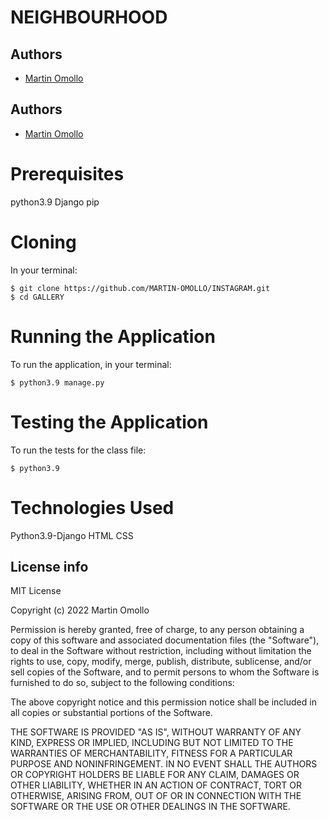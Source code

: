 # NEIGHBOURHOOD

## Authors
  - [Martin Omollo]()
  

  ## Authors
  - [Martin Omollo](https://github.com/MARTIN-OMOLLO/INSTAGRAM.git)
  



  # Prerequisites
  python3.9
  Django
  pip



  # Cloning
  In your terminal:

    $ git clone https://github.com/MARTIN-OMOLLO/INSTAGRAM.git
    $ cd GALLERY

  # Running the Application
  To run the application, in your terminal:

    $ python3.9 manage.py
  # Testing the Application
  To run the tests for the class file:

    $ python3.9
    
  # Technologies Used
  Python3.9-Django
  HTML
  CSS



  ## License info
  MIT License

  Copyright (c) 2022 Martin Omollo

  Permission is hereby granted, free of charge, to any person obtaining a copy
  of this software and associated documentation files (the "Software"), to deal
  in the Software without restriction, including without limitation the rights
  to use, copy, modify, merge, publish, distribute, sublicense, and/or sell
  copies of the Software, and to permit persons to whom the Software is
  furnished to do so, subject to the following conditions:

  The above copyright notice and this permission notice shall be included in all
  copies or substantial portions of the Software.

  THE SOFTWARE IS PROVIDED "AS IS", WITHOUT WARRANTY OF ANY KIND, EXPRESS OR
  IMPLIED, INCLUDING BUT NOT LIMITED TO THE WARRANTIES OF MERCHANTABILITY,
  FITNESS FOR A PARTICULAR PURPOSE AND NONINFRINGEMENT. IN NO EVENT SHALL THE
  AUTHORS OR COPYRIGHT HOLDERS BE LIABLE FOR ANY CLAIM, DAMAGES OR OTHER
  LIABILITY, WHETHER IN AN ACTION OF CONTRACT, TORT OR OTHERWISE, ARISING FROM,
  OUT OF OR IN CONNECTION WITH THE SOFTWARE OR THE USE OR OTHER DEALINGS IN THE
  SOFTWARE.



  